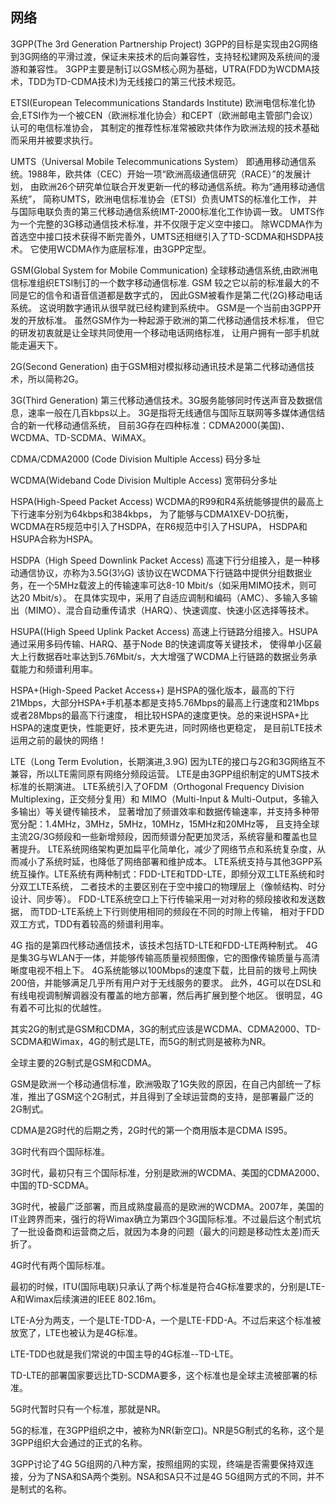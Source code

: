 ## 网络

3GPP(The 3rd Generation Partnership Project)
3GPP的目标是实现由2G网络到3G网络的平滑过渡，保证未来技术的后向兼容性，支持轻松建网及系统间的漫游和兼容性。
3GPP主要是制订以GSM核心网为基础，UTRA(FDD为WCDMA技术，TDD为TD-CDMA技术)为无线接口的第三代技术规范。

ETSI(European Telecommunications Standards Institute)
欧洲电信标准化协会,ETSI作为一个被CEN（欧洲标准化协会）和CEPT（欧洲邮电主管部门会议）认可的电信标准协会，
其制定的推荐性标准常被欧共体作为欧洲法规的技术基础而采用并被要求执行。

UMTS（Universal Mobile Telecommunications System）
即通用移动通信系统。1988年，欧共体（CEC）开始一项“欧洲高级通信研究（RACE）”的发展计划，
由欧洲26个研究单位联合开发更新一代的移动通信系统。称为“通用移动通信系统”，
简称UMTS，欧洲电信标准协会（ETSI）负责UMTS的标准化工作，
并与国际电联负责的第三代移动通信系统IMT-2000标准化工作协调一致。
UMTS作为一个完整的3G移动通信技术标准，并不仅限于定义空中接口。
除WCDMA作为首选空中接口技术获得不断完善外，UMTS还相继引入了TD-SCDMA和HSDPA技术。
它使用WCDMA作为底层标准，由3GPP定型。

GSM(Global System for Mobile Communication)
全球移动通信系统,由欧洲电信标准组织ETSI制订的一个数字移动通信标准.
GSM 较之它以前的标准最大的不同是它的信令和语音信道都是数字式的，
因此GSM被看作是第二代(2G)移动电话系统。
这说明数字通讯从很早就已经构建到系统中。
GSM是一个当前由3GPP开发的开放标准。
虽然GSM作为一种起源于欧洲的第二代移动通信技术标准，
但它的研发初衷就是让全球共同使用一个移动电话网络标准，
让用户拥有一部手机就能走遍天下。

2G(Second Generation)
由于GSM相对模拟移动通讯技术是第二代移动通信技术，所以简称2G。

3G(Third Generation)
第三代移动通信技术。3G服务能够同时传送声音及数据信息，速率一般在几百kbps以上。
3G是指将无线通信与国际互联网等多媒体通信结合的新一代移动通信系统，
目前3G存在四种标准：CDMA2000(美国)、WCDMA、TD-SCDMA、WiMAX。

CDMA/CDMA2000 (Code Division Multiple Access)
码分多址

WCDMA(Wideband Code Division Multiple Access)
宽带码分多址

HSPA(High-Speed Packet Access)
WCDMA的R99和R4系统能够提供的最高上下行速率分别为64kbps和384kbps，
为了能够与CDMA1XEV-DO抗衡，WCDMA在R5规范中引入了HSDPA，在R6规范中引入了HSUPA，
HSDPA和HSUPA合称为HSPA。

HSDPA（High Speed Downlink Packet Access)
高速下行分组接入，是一种移动通信协议，亦称为3.5G(3½G)
该协议在WCDMA下行链路中提供分组数据业务，在一个5MHz载波上的传输速率可达8-10 Mbit/s（如采用MIMO技术，则可达20 Mbit/s）。
在具体实现中，采用了自适应调制和编码（AMC）、多输入多输出（MIMO）、混合自动重传请求（HARQ）、快速调度、快速小区选择等技术。

HSUPA((High Speed Uplink Packet Access)
高速上行链路分组接入。HSUPA通过采用多码传输、HARQ、基于Node B的快速调度等关键技术，
使得单小区最大上行数据吞吐率达到5.76Mbit/s，大大增强了WCDMA上行链路的数据业务承载能力和频谱利用率。

HSPA+(High-Speed Packet Access+)
是HSPA的强化版本，最高的下行21Mbps，大部分HSPA+手机基本都是支持5.76Mbps的最高上行速度和21Mbps或者28Mbps的最高下行速度，
相比较HSPA的速度更快。总的来说HSPA+比HSPA的速度更快，性能更好，技术更先进，同时网络也更稳定，
是目前LTE技术运用之前的最快的网络！

LTE（Long Term Evolution，长期演进,3.9G)
因为LTE的接口与2G和3G网络互不兼容，所以LTE需同原有网络分频段运营。
LTE是由3GPP组织制定的UMTS技术标准的长期演进。
LTE系统引入了OFDM（Orthogonal Frequency Division Multiplexing，正交频分复用）和
MIMO（Multi-Input & Multi-Output，多输入多输出）等关键传输技术，
显著增加了频谱效率和数据传输速率，并支持多种带宽分配：1.4MHz，3MHz，5MHz，10MHz，15MHz和20MHz等，
且支持全球主流2G/3G频段和一些新增频段，因而频谱分配更加灵活，系统容量和覆盖也显著提升。
LTE系统网络架构更加扁平化简单化，减少了网络节点和系统复杂度，从而减小了系统时延，也降低了网络部署和维护成本。
LTE系统支持与其他3GPP系统互操作。LTE系统有两种制式：FDD-LTE和TDD-LTE，即频分双工LTE系统和时分双工LTE系统，
二者技术的主要区别在于空中接口的物理层上（像帧结构、时分设计、同步等）。
FDD-LTE系统空口上下行传输采用一对对称的频段接收和发送数据，
而TDD-LTE系统上下行则使用相同的频段在不同的时隙上传输，
相对于FDD双工方式，TDD有着较高的频谱利用率。

4G
指的是第四代移动通信技术，该技术包括TD-LTE和FDD-LTE两种制式。
4G是集3G与WLAN于一体，并能够传输高质量视频图像，它的图像传输质量与高清晰度电视不相上下。
4G系统能够以100Mbps的速度下载，比目前的拨号上网快200倍，并能够满足几乎所有用户对于无线服务的要求。
此外，4G可以在DSL和有线电视调制解调器没有覆盖的地方部署，然后再扩展到整个地区。
很明显，4G有着不可比拟的优越性。



其实2G的制式是GSM和CDMA，3G的制式应该是WCDMA、CDMA2000、TD-SCDMA和Wimax，4G的制式是LTE，而5G的制式则是被称为NR。

全球主要的2G制式是GSM和CDMA。

GSM是欧洲一个移动通信标准，欧洲吸取了1G失败的原因，在自己内部统一了标准，推出了GSM这个2G制式，并且得到了全球运营商的支持，是部署最广泛的2G制式。

CDMA是2G时代的后期之秀，2G时代的第一个商用版本是CDMA IS95。

3G时代有四个国际标准。

3G时代，最初只有三个国际标准，分别是欧洲的WCDMA、美国的CDMA2000、中国的TD-SCDMA。

3G时代，被最广泛部署，而且成熟度最高的是欧洲的WCDMA。2007年，美国的IT业跨界而来，强行的将Wimax确立为第四个3G国际标准。不过最后这个制式坑了一批设备商和运营商之后，就因为本身的问题（最大的问题是移动性太差)而夭折了。

4G时代有两个国际标准。

最初的时候，ITU(国际电联)只承认了两个标准是符合4G标准要求的，分别是LTE-A和Wimax后续演进的IEEE 802.16m。

LTE-A分为两支，一个是LTE-TDD-A，一个是LTE-FDD-A。不过后来这个标准被放宽了，LTE也被认为是4G标准。

LTE-TDD也就是我们常说的中国主导的4G标准--TD-LTE。

TD-LTE的部署国家要远比TD-SCDMA要多，这个标准也是全球主流被部署的标准。

5G时代暂时只有一个标准，那就是NR。

5G的标准，在3GPP组织之中，被称为NR(新空口)。NR是5G制式的名称，这个是3GPP组织大会通过的正式的名称。

3GPP讨论了4G 5G组网的八种方案，按照组网的实现，终端是否需要保持双连接，分为了NSA和SA两个类别。NSA和SA只不过是4G 5G组网方式的不同，并不是制式的名称。







